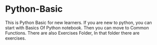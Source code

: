 # Python-Basic
This is Python Basic for new learners. If you are new to python, you can start with Basics Of Python notebook. Then you can move to Common Functions. There are also Exercises Folder, In that folder there are exercises.